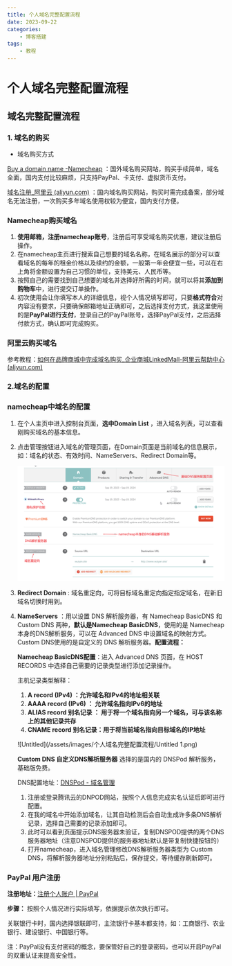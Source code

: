 ```yaml
---
title: 个人域名完整配置流程
date: 2023-09-22
categories:
	- 博客搭建
tags:
	- 教程
---
```


# 个人域名完整配置流程

## 域名完整配置流程

### 1. 域名的购买

- 域名购买方式

 [Buy a domain name -Namecheap](https://www.namecheap.com/) ：国外域名购买网站，购买手续简单，域名全面，国内支付比较麻烦，只支持PayPal、卡支付、虚拟货币支付。

 [域名注册_阿里云 (aliyun.com)](https://wanwang.aliyun.com/domain) ：国内域名购买网站，购买时需完成备案，部分域名无法注册，一次购买多年域名使用权较为便宜，国内支付方便。

### Namecheap购买域名

1. **使用邮箱，注册namecheap账号**，注册后可享受域名购买优惠，建议注册后操作。
2. 在namecheap主页进行搜索自己想要的域名名称，在域名展示的部分可以查看域名的每年的租金价格以及续约的金额，一般第一年会便宜一些，可以在右上角将金额设置为自己习惯的单位，支持美元、人民币等。
3. 按照自己的需要找到自己想要的域名并选择好所需的时间，就可以将其**添加到购物车**中，进行提交订单操作。
4. 初次使用会让你填写本人的详细信息，视个人情况填写即可，只要**格式符合**对内容没有要求，只要确保邮箱地址正确即可，之后选择支付方式，我这里使用的是**PayPal进行支付**，登录自己的PayPal账号，选择PayPal支付，之后选择付款方式，确认即可完成购买。

### 阿里云购买域名

参考教程：[如何在品牌商城中完成域名购买_企业商城LinkedMall-阿里云帮助中心 (aliyun.com)](https://help.aliyun.com/document_detail/456480.html?spm=5176.22414175.sslink.3.3f9e2468C9C2JP)

### 2.域名的配置

### namecheap中域名的配置

1. 在个人主页中进入控制台页面，**选中Domain List** ，进入域名列表，可以查看刚购买域名的基本信息。
2. 点击管理按钮进入域名的管理页面，在Domain页面是当前域名的信息展示，如：域名的状态、有效时间、NameServers、Redirect Domain等。
   
    ![Untitled](/assets/images/个人域名完整配置流程/Untitled.png)
    
3. **Redirect Domain** : 域名重定向，可将目标域名重定向指定指定域名，在新旧域名切换时用到。
4. **NameServers** ：用以设置 DNS 解析服务器，有 Namecheap BasicDNS 和 Custom DNS 两种，**默认是Namecheap BasicDNS**，使用的是 Namecheap 本身的DNS解析服务，可以在 Advanced DNS 中设置域名的映射方式。Custom DNS使用的是自定义的 DNS 解析服务器。**配置流程：**
   
    **Namecheap BasicDNS配置**：进入 Advanced DNS 页面，在 HOST RECORDS 中选择自己需要的记录类型进行添加记录操作。
    
    主机记录类型解释：
    
    1. **A record (IPv4) ：允许域名和IPv4的地址相关联**
    2. **AAAA record (IPv6) ： 允许域名指向IPv6的地址**
    3. **ALIAS record 别名记录 ： 用于将一个域名指向另一个域名，可与该名称上的其他记录共存**
    4. **CNAME record 别名记录：用于将当前域名指向目标域名的IP地址**
    
    ![Untitled](/assets/images/个人域名完整配置流程/Untitled 1.png)
    
    **Custom DNS 自定义DNS解析服务器** 选择的是国内的 DNSPod 解析服务，基础版免费。
    
    DNS配置地址：[DNSPod - 域名管理](https://console.dnspod.cn/)
    
    1. 注册或登录腾讯云的DNPOD网站，按照个人信息完成实名认证后即可进行配置。
    2. 在我的域名中开始添加域名，让其自动检测后会自动生成许多条DNS解析记录，选择自己需要的记录添加即可。
    3. 此时可以看到页面提示DNS服务器未验证，复制DNSPOD提供的两个DNS服务器地址（注意DNSPOD提供的服务器地址默认是带复制快捷按钮的）
    4. 打开namecheap，进入域名管理修改DNS解析服务器类型为 Custom DNS，将解析服务器地址分别粘贴后，保存提交，等待缓存刷新即可。

### PayPal 用户注册

**注册地址：**[注册个人账户 | PayPal](https://www.paypal.com/c2/welcome/signup/#/country_selection)

**步骤：** 按照个人情况进行实际填写，依据提示依次执行即可。

关联银行卡时，国内选择银联即可，主流银行卡基本都支持，如：工商银行、农业银行、建设银行、中国银行等。

注：PayPal没有支付密码的概念，要保管好自己的登录密码，也可以开启PayPal的双重认证来提高安全性。